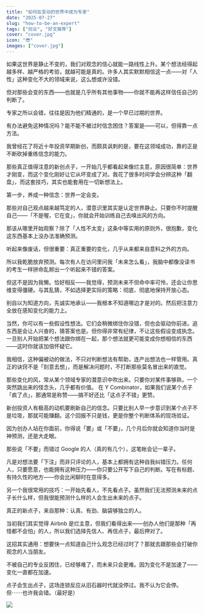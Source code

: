 ```yaml
---
title: "如何在变动的世界中成为专家"
date: "2025-07-27"
slug: "how-to-be-an-expert"
tags: ["创业", "好文推荐"]
cover: "cover.jpg"
icon: "😎"
images: ["cover.jpg"]
---
```

如果这世界是静止不变的，我们对观念的信心就能一路线性上升。某个想法经得起越多样、越严格的考验，就越可能是真的。许多人其实默默相信这一点——对「人性」这种变化不大的领域来说，这么想或许没错。



但对那些会变的东西——也就是几乎所有其他事物——你就不能再这样信任自己的判断了。



专家之所以会错，往往是因为他们精通的，是一个早已过期的世界。



有办法避免这种情况吗？能不能不被过时信念困住？答案是——可以，但得靠一点方法。



我曾经花了将近十年投资早期新创，而颇具讽刺的是，要在这领域成功，靠的正是不断砍掉重练信念的能力。



那些真正值得注意的新创点子，一开始几乎都看起来像烂主意，原因很简单：世界才刚变，而这个变化刚好让它从坏变成了对。我花了很多时间学会分辨这种「翻盘」，而这套技巧，其实也能套用在一切新想法上。



第一步，养成一种信念：世界一定会变。



那些对自己观点越来越笃定的人，潜意识里其实是认定世界静止。只要你不时提醒自己——「不是喔，它在变」，你就会开始训练自己去嗅出风的方向。



那该从哪里开始观察？除了「人性不太变」这条中等实用的原则外，很抱歉，变化这东西基本上没办法准确预测。



听起来像废话，但很重要：真正重要的变化，几乎从来都来自意料之外的方向。



所以我乾脆放弃预测。每次有人在访问里问我「未来怎么看」，我脑中都像没读书的考生一样拼命乱掰出一个听起来不错的答案。



但这不是因为我懒。恰好相反——我觉得，预测未来不但命中率可怜，还会让你思维变得僵硬。与其乱猜，不如选择更实际的策略：彻底、彻底地保持开放心态。



别自以为知道方向，先诚实地承认——我根本不知道哪边才是对的。然后把注意力全放在感知变化的能力上。



当然，你可以有一些假设性想法。它们会稍微绑住你没错，但也会驱动你前进。追东西是会让人兴奋的，猜答案也是。但你得非常有纪律，不让这些假设变成执念。
一旦别人开始把某个想法跟你绑在一起，那个想法就更可能变成你想相信的东西——这时你就该加倍怀疑它。



我相信，这种偏被动的做法，不只对判断想法有帮助，连产出想法也一样管用。真正的诀窍不是「刻意去想」，而是解决问题时，不打断那些莫名冒出来的直觉。



那些变化的风，常从某个领域专家的潜意识中吹出来。只要你对某件事够熟，一个突然跳出来的怪念头，几乎都有价值。
在 Y Combinator，如果我们说某个点子「疯了点」，那通常是称赞——搞不好还比「这点子不错」更赞。



新创投资人有极高的动机要刷新自己的信念。只要比别人早一步意识到某个点子不是垃圾，那就可能赚翻。这个回报不只是钱，更是你整个判断体系的现场验证。



因为创办人站在你面前，你得说「要」或「不要」，几个月后你就会知道你当时是神预测，还是大走眼。



那些说「不要」而错过 Google 的人（真的有几个），这笔帐会记一辈子。



凡是对想法要「下注」而非只评论的人，基本上都拥有这种自我纠错压力。任何人，只要愿意，也能拥有这种压力——你只要公开写下自己的判断。写在有标题、有持久性的地方——你会比闲聊时在意得多。



另一个我很常用的技巧：一开始先看人，不先看点子。虽然我们无法预测未来的点子长什么样，但我很能预测什么样的人会生出未来的点子。



真正的新点子，来自那种：认真、有劲、脑袋够独立的人。



当初我们其实觉得 Airbnb 是烂主意，但我们看得出来——创办人他们是那种「再怪都不会怕」的人，所以我们选择先信人、再信点子，最后押对了。



这招其实通用：想要快一点知道自己什么观念已经过时了？那就去跟那些会打破你观念的人当朋友。



不被自己的专业反困住，已经够难了，而未来只会更难。因为变化不是加速了——变化一直都在加速。



点子会生出点子，这场连锁反应从旧石器时代就没停过。我不认为它会停。
但⋯⋯也许我会错。（最好是）




![](https://prod-files-secure.s3.us-west-2.amazonaws.com/112d0858-5090-4d34-a606-b75eb8d65fd2/46476355-9cf3-4e99-9b7a-3531bc426380/1000202064.png?X-Amz-Algorithm=AWS4-HMAC-SHA256&X-Amz-Content-Sha256=UNSIGNED-PAYLOAD&X-Amz-Credential=ASIAZI2LB466Q4U6RKPK%2F20251005%2Fus-west-2%2Fs3%2Faws4_request&X-Amz-Date=20251005T214243Z&X-Amz-Expires=3600&X-Amz-Security-Token=IQoJb3JpZ2luX2VjEOL%2F%2F%2F%2F%2F%2F%2F%2F%2F%2FwEaCXVzLXdlc3QtMiJHMEUCIQCmW4dju0IwQOEl%2FBBZkvWWdLhStxfBMpZbrmXwSUF5%2BAIgdc37%2B43iqJpf5UbBTUPs8JQSE2pIMD9lnNvcC1nEAkAq%2FwMIexAAGgw2Mzc0MjMxODM4MDUiDMDTfaZ39%2FZo2tpSfircA%2B%2BVPtbqP7NkIgyVzROjoVUFgQitVHKiuGWd9Ds68h0OwB3yHy6czSKT88W8nQRcA7lCzv5i1Ypuc2pUl0m02hqBexyia5Km1ceOdkRg9hpTgag85cuwCb5ZUFw6TZqms0oZ1ygnIKCZ4lXxUSoZ%2B93od%2B8dEECyAcY6%2BDFS41YAa9R%2BILOJLtCLE795fpKOsi9ZjsxtZ2froNrZmPp8jS43hal%2Fj2ZRCyAiFb3oJX0tp9T9ErQybp1BZoiJOX71lhd7Hnkid3ht%2BGBckTG6HsomryUvnkkSKDTuGyEZSrdFxc0%2BaqP8y3z1t3efzCN1hGv3JTTvGU3gxXCTD9htSY6%2FbFEvLmhNlD2%2Fx3J95aBByU2L0MneQoWcS8gegLtUYTR2l3Ueo3VzT4RoL6ZVvBoRsvXTdKYDx8IhY7RLix9lA4IzWBa%2BvgcFnV3oWkv8%2F8uC1BAgJs9ub3zvaTiiLDs8FhgTK%2FFtDT%2BeY%2BYZjzEFp2uQFd1e30ayg2Xq7wohuryn4K9SdDE5nGzN%2BZVGOGOn16zK632YD2je%2BHv6m78D8RZuVnQs4CcpGtbQJd8Wem3PX6LWjUaKCXw33SXf4K79iOf3HI3FY2kX%2B4I4N%2BY3M%2FKxvdQs%2FyXuqcnMMMLpiscGOqUBk1ZmcrZ1LCEc3%2FtKsqTYnAl%2F8vW%2B9T1SL5kblq1eH3RB2qkXZvOVe%2FgiBFpBn8Kloxl5BP2nRBufxazqaTJnQ%2FWP%2Bs%2B74EckQEqW5IH7Luvx1vtSHV8GhZRxl8WKw4PNIsqpmU3SDSgb%2F72zFS9TX3hTgIr614s32AnY4qJUGVO8ei%2B1r45JXx3b6wCzG3bnYCwJTIpynlDHdfKao%2FdIwWa5ItmR&X-Amz-Signature=1175d45f6d77e5a3d3182ced7fcff1b91f20158c229d81f5b6aa190ac7e8b715&X-Amz-SignedHeaders=host&x-amz-checksum-mode=ENABLED&x-id=GetObject)

